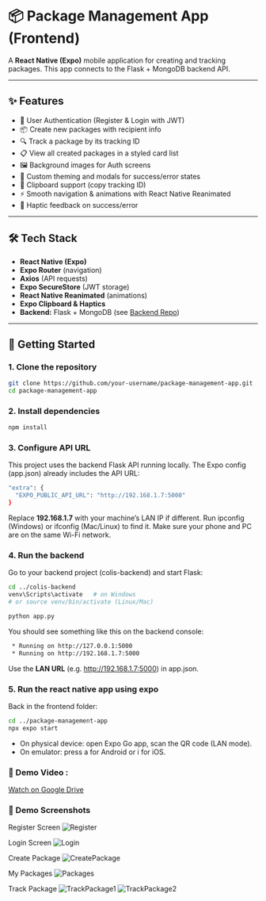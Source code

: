 # 📦 Package Management App (Frontend)

A **React Native (Expo)** mobile application for creating and tracking packages.
This app connects to the Flask + MongoDB backend API.

---

## ✨ Features

- 🔑 User Authentication (Register & Login with JWT)
- 📦 Create new packages with recipient info
- 🔍 Track a package by its tracking ID
- 📋 View all created packages in a styled card list
- 🖼 Background images for Auth screens
- 🎨 Custom theming and modals for success/error states
- 📲 Clipboard support (copy tracking ID)
- ⚡ Smooth navigation & animations with React Native Reanimated
- 🔔 Haptic feedback on success/error

---

## 🛠️ Tech Stack

- **React Native (Expo)**
- **Expo Router** (navigation)
- **Axios** (API requests)
- **Expo SecureStore** (JWT storage)
- **React Native Reanimated** (animations)
- **Expo Clipboard & Haptics**
- **Backend:** Flask + MongoDB (see [Backend Repo](../colis-backend))

---

## 🚀 Getting Started

### 1. Clone the repository

```bash
git clone https://github.com/your-username/package-management-app.git
cd package-management-app
```

### 2. Install dependencies

```bash
npm install
```

### 3. Configure API URL

This project uses the backend Flask API running locally.
The Expo config (app.json) already includes the API URL:

```bash
"extra": {
  "EXPO_PUBLIC_API_URL": "http://192.168.1.7:5000"
}
```

Replace **192.168.1.7** with your machine’s LAN IP if different.
Run ipconfig (Windows) or ifconfig (Mac/Linux) to find it.
Make sure your phone and PC are on the same Wi-Fi network.

### 4. Run the backend

Go to your backend project (colis-backend) and start Flask:

```bash
cd ../colis-backend
venv\Scripts\activate   # on Windows
# or source venv/bin/activate (Linux/Mac)

python app.py
```

You should see something like this on the backend console:

```bash
 * Running on http://127.0.0.1:5000
 * Running on http://192.168.1.7:5000
```

Use the **LAN URL** (e.g. http://192.168.1.7:5000) in app.json.

### 5. Run the react native app using expo

Back in the frontend folder:

```bash
cd ../package-management-app
npx expo start
```

* On physical device: open Expo Go app, scan the QR code (LAN mode).
* On emulator: press a for Android or i for iOS.

### 🎥 Demo Video :
  [Watch on Google Drive](https://drive.google.com/file/d/1wR7BkxInR3urzqG3MBhulWv0r8p15IMa/view?usp=sharing)

### 📸 Demo Screenshots

Register Screen
  ![Register](https://github.com/aziztarous1999/Package-Management-App-Frontend/blob/main/demo/1.jpg)

Login Screen
  ![Login](https://github.com/aziztarous1999/Package-Management-App-Frontend/blob/main/demo/2.jpg)

Create Package
  ![CreatePackage](https://github.com/aziztarous1999/Package-Management-App-Frontend/blob/main/demo/4.jpg)

My Packages
  ![Packages](https://github.com/aziztarous1999/Package-Management-App-Frontend/blob/main/demo/3.jpg)

Track Package
  ![TrackPackage1](https://github.com/aziztarous1999/Package-Management-App-Frontend/blob/main/demo/5.jpg)
  ![TrackPackage2](https://github.com/aziztarous1999/Package-Management-App-Frontend/blob/main/demo/6.jpg)